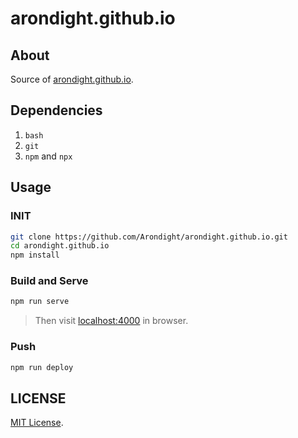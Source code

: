 # arondight.github.io

## About

Source of [arondight.github.io](http://arondight.github.io).

## Dependencies

1. `bash`
2. `git`
3. `npm` and `npx`

## Usage

### INIT

```sh
git clone https://github.com/Arondight/arondight.github.io.git
cd arondight.github.io
npm install
```

### Build and Serve

```sh
npm run serve
```

> Then visit [localhost:4000](http://localhost:4000) in browser.

### Push

```bash
npm run deploy
```

## LICENSE

[MIT License](LICENSE).
